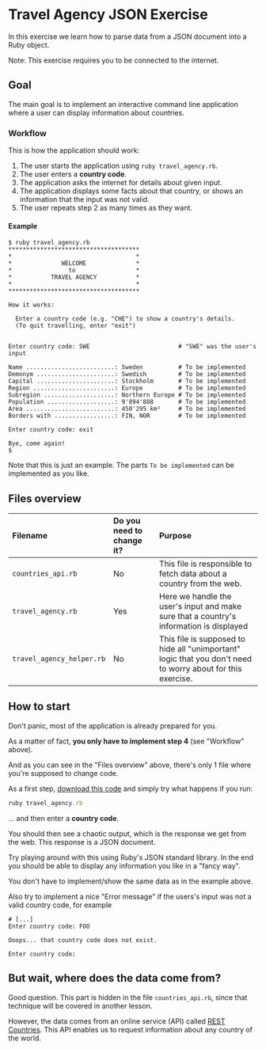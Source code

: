 # Travel Agency JSON Exercise

In this exercise we learn how to parse data from a JSON document into a Ruby object.

Note: This exercise requires you to be connected to the internet.

## Goal

The main goal is to implement an interactive command line application where a user can display information about countries.

### Workflow

This is how the application should work:

1. The user starts the application using `ruby travel_agency.rb`.
2. The user enters a **country code**.
3. The application asks the internet for details about given input.
4. The application displays some facts about that country, or shows an information that the input was not valid.
5. The user repeats step 2 as many times as they want.

#### Example

```
$ ruby travel_agency.rb
*************************************
*                                   *
*              WELCOME              *
*                to                 *
*           TRAVEL AGENCY           *
*                                   *
*************************************

How it works:

  Enter a country code (e.g. "CHE") to show a country's details.
  (To quit travelling, enter "exit")


Enter country code: SWE                         # "SWE" was the user's input

Name .........................: Sweden          # To be implemented
Demonym ......................: Swedish         # To be implemented
Capital ......................: Stockholm       # To be implemented
Region .......................: Europe          # To be implemented
Subregion ....................: Northern Europe # To be implemented
Population ...................: 9'894'888       # To be implemented
Area .........................: 450'295 km²     # To be implemented
Borders with .................: FIN, NOR        # To be implemented

Enter country code: exit

Bye, come again!
$
```

Note that this is just an example. The parts `To be implemented` can be implemented as you like.

## Files overview

| Filename | Do you need to change it? | Purpose |
|:-|:-|:-|
| `countries_api.rb` | No | This file is responsible to fetch data about a country from the web. |
| `travel_agency.rb` | Yes | Here we handle the user's input and make sure that a country's information is displayed |
| `travel_agency_helper.rb` | No | This file is supposed to hide all "unimportant" logic that you don't need to worry about for this exercise. |

## How to start

Don't panic, most of the application is already prepared for you.

As a matter of fact, **you only have to implement step 4** (see "Workflow" above).

And as you can see in the "Files overview" above, there's only 1 file where you're supposed to change code.

As a first step, [download this code](https://github.com/rubymonstas-zurich/travel-agency-json-exercise/archive/main.zip) and simply try what happens if you run:

```ruby
ruby travel_agency.rb
```
... and then enter a **country code**.

You should then see a chaotic output, which is the response we get from the web. This response is a JSON document.

Try playing around with this using Ruby's JSON standard library. In the end you should be able to display any information you like in a "fancy way".

You don't have to implement/show the same data as in the example above.

Also try to implement a nice "Error message" if the users's input was not a valid country code, for example

```
# [...]
Enter country code: FOO

Ooops... that country code does not exist.

Enter country code:
```

## But wait, where does the data come from?

Good question. This part is hidden in the file `countries_api.rb`, since that technique will be covered in another lesson.

However, the data comes from an online service (API) called [REST Countries](https://restcountries.eu/).
This API enables us to request information about any country of the world.
